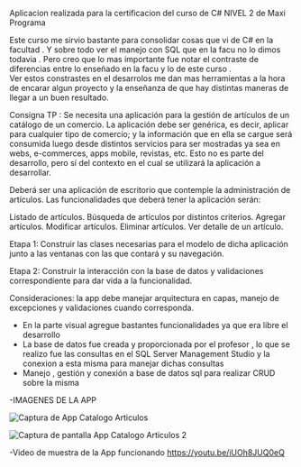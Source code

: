 Aplicacion realizada para la certificacion del curso de C# NIVEL 2 de Maxi Programa 

Este curso me sirvio bastante para consolidar cosas que vi de C# en la facultad . Y sobre todo ver el manejo con SQL que en la facu no lo dimos todavia .
Pero creo que lo mas importante fue notar el contraste de diferencias entre lo enseñado en la facu y lo de este curso .  
Ver estos constrastes en el  desarrolos me dan mas herramientas a la hora de encarar algun proyecto y  la enseñanza de que hay distintas maneras de llegar a un buen resultado.

Consigna TP :
Se necesita una aplicación para la gestión de artículos de un catálogo de un comercio. La aplicación debe ser genérica, es decir, aplicar para cualquier tipo de comercio; y la información que en ella se cargue será consumida luego desde distintos servicios para ser mostradas ya sea en webs, e-commerces, apps mobile, revistas, etc. Esto no es parte del desarrollo, pero sí del contexto en el cual se utilizará la aplicación a desarrollar.

Deberá ser una aplicación de escritorio que contemple la administración de artículos. Las funcionalidades que deberá tener la aplicación serán:

Listado de artículos.
Búsqueda de artículos por distintos criterios.
Agregar artículos.
Modificar artículos.
Eliminar artículos.
Ver detalle de un artículo.

Etapa 1: Construir las clases necesarias para el modelo de dicha aplicación junto a las ventanas con las que contará y su navegación.

Etapa 2: Construir la interacción con la base de datos y validaciones correspondiente para dar vida a la funcionalidad.

Consideraciones: la app debe manejar arquitectura en capas, manejo de excepciones y validaciones cuando corresponda.


- En la parte visual agregue bastantes funcionalidades ya que era libre el desarrollo
- La base de datos fue  creada y proporcionada por el profesor , lo que se realizo fue las consultas en el SQL Server Management Studio y la conexion a esta misma para manejar dichas consultas
- Manejo , gestión y conexión a base de datos sql para realizar CRUD sobre la misma 
  
  
-IMAGENES DE LA APP

![Captura de App Catalogo Articulos](https://github.com/AtirriDev/CatalogoArticulos/assets/147408803/f48c1829-23c7-491e-9f0b-e46d3ec13cbb)

![Captura de pantalla App Catalogo Articulos 2 ](https://github.com/AtirriDev/CatalogoArticulos/assets/147408803/00b36509-1e9d-4019-982b-fb68b54f3e34)


-Video de muestra de la App funcionando 
https://youtu.be/iUOh8JUQ0eQ





